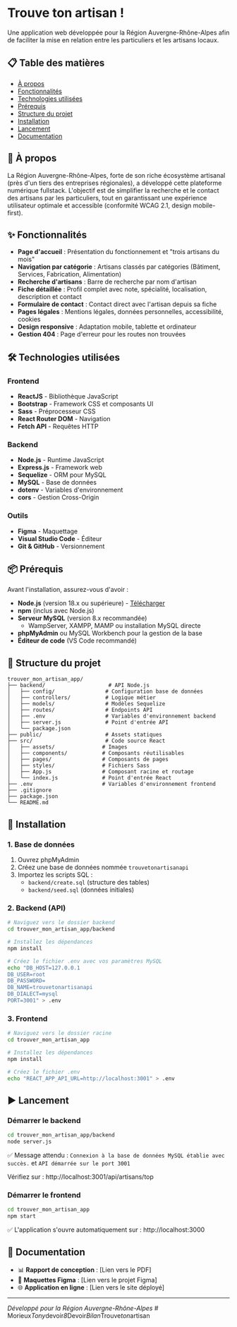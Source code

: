 # Trouve ton artisan !

Une application web développée pour la Région Auvergne-Rhône-Alpes afin de faciliter la mise en relation entre les particuliers et les artisans locaux.

## 📋 Table des matières

- [À propos](#-à-propos)
- [Fonctionnalités](#-fonctionnalités)
- [Technologies utilisées](#-technologies-utilisées)
- [Prérequis](#-prérequis)
- [Structure du projet](#-structure-du-projet)
- [Installation](#-installation)
- [Lancement](#-lancement)
- [Documentation](#-documentation)

## 🎯 À propos

La Région Auvergne-Rhône-Alpes, forte de son riche écosystème artisanal (près d'un tiers des entreprises régionales), a développé cette plateforme numérique fullstack. L'objectif est de simplifier la recherche et le contact des artisans par les particuliers, tout en garantissant une expérience utilisateur optimale et accessible (conformité WCAG 2.1, design mobile-first).

## ✨ Fonctionnalités

- **Page d'accueil** : Présentation du fonctionnement et "trois artisans du mois"
- **Navigation par catégorie** : Artisans classés par catégories (Bâtiment, Services, Fabrication, Alimentation)
- **Recherche d'artisans** : Barre de recherche par nom d'artisan
- **Fiche détaillée** : Profil complet avec note, spécialité, localisation, description et contact
- **Formulaire de contact** : Contact direct avec l'artisan depuis sa fiche
- **Pages légales** : Mentions légales, données personnelles, accessibilité, cookies
- **Design responsive** : Adaptation mobile, tablette et ordinateur
- **Gestion 404** : Page d'erreur pour les routes non trouvées

## 🛠️ Technologies utilisées

### Frontend

- **ReactJS** - Bibliothèque JavaScript
- **Bootstrap** - Framework CSS et composants UI
- **Sass** - Préprocesseur CSS
- **React Router DOM** - Navigation
- **Fetch API** - Requêtes HTTP

### Backend

- **Node.js** - Runtime JavaScript
- **Express.js** - Framework web
- **Sequelize** - ORM pour MySQL
- **MySQL** - Base de données
- **dotenv** - Variables d'environnement
- **cors** - Gestion Cross-Origin

### Outils

- **Figma** - Maquettage
- **Visual Studio Code** - Éditeur
- **Git & GitHub** - Versionnement

## 📦 Prérequis

Avant l'installation, assurez-vous d'avoir :

- **Node.js** (version 18.x ou supérieure) - [Télécharger](https://nodejs.org/)
- **npm** (inclus avec Node.js)
- **Serveur MySQL** (version 8.x recommandée)
  - WampServer, XAMPP, MAMP ou installation MySQL directe
- **phpMyAdmin** ou MySQL Workbench pour la gestion de la base
- **Éditeur de code** (VS Code recommandé)

## 📁 Structure du projet

```
trouver_mon_artisan_app/
├── backend/                    # API Node.js
│   ├── config/                # Configuration base de données
│   ├── controllers/           # Logique métier
│   ├── models/                # Modèles Sequelize
│   ├── routes/                # Endpoints API
│   ├── .env                   # Variables d'environnement backend
│   ├── server.js              # Point d'entrée API
│   └── package.json
├── public/                    # Assets statiques
├── src/                       # Code source React
│   ├── assets/               # Images
│   ├── components/           # Composants réutilisables
│   ├── pages/                # Composants de pages
│   ├── styles/               # Fichiers Sass
│   ├── App.js                # Composant racine et routage
│   └── index.js              # Point d'entrée React
├── .env                      # Variables d'environnement frontend
├── .gitignore
├── package.json
└── README.md
```

## 🚀 Installation

### 1. Base de données

1. Ouvrez phpMyAdmin
2. Créez une base de données nommée `trouvetonartisanapi`
3. Importez les scripts SQL :
   - `backend/create.sql` (structure des tables)
   - `backend/seed.sql` (données initiales)

### 2. Backend (API)

```bash
# Naviguez vers le dossier backend
cd trouver_mon_artisan_app/backend

# Installez les dépendances
npm install

# Créez le fichier .env avec vos paramètres MySQL
echo "DB_HOST=127.0.0.1
DB_USER=root
DB_PASSWORD=
DB_NAME=trouvetonartisanapi
DB_DIALECT=mysql
PORT=3001" > .env
```

### 3. Frontend

```bash
# Naviguez vers le dossier racine
cd trouver_mon_artisan_app

# Installez les dépendances
npm install

# Créez le fichier .env
echo "REACT_APP_API_URL=http://localhost:3001" > .env
```

## ▶️ Lancement

### Démarrer le backend

```bash
cd trouver_mon_artisan_app/backend
node server.js
```

✅ Message attendu : `Connexion à la base de données MySQL établie avec succès.` et `API démarrée sur le port 3001`

Vérifiez sur : http://localhost:3001/api/artisans/top

### Démarrer le frontend

```bash
cd trouver_mon_artisan_app
npm start
```

✅ L'application s'ouvre automatiquement sur : http://localhost:3000

## 📖 Documentation

- 📊 **Rapport de conception** : [Lien vers le PDF]
- 🎨 **Maquettes Figma** : [Lien vers le projet Figma]
- 🌐 **Application en ligne** : [Lien vers le site déployé]

---

_Développé pour la Région Auvergne-Rhône-Alpes_
#   M o r i e u x _ T o n y _ d e v o i r _ 8 _ D e v o i r _ B i l a n _ T r o u v e _ t o n _ a r t i s a n  
 